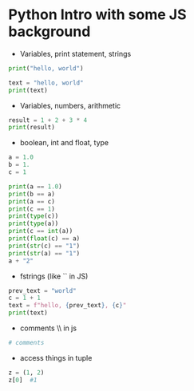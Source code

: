 # Python Intro with some JS background
- Variables, print statement, strings
```python
print("hello, world")
```

```python
text = "hello, world"
print(text)
```

- Variables, numbers, arithmetic
```python
result = 1 + 2 + 3 * 4
print(result)
```

- boolean, int and float, type
```python
a = 1.0
b = 1.
c = 1

print(a == 1.0)
print(b == a)
print(a == c)
print(c == 1)
print(type(c))
print(type(a))
print(c == int(a))
print(float(c) == a)
print(str(c) == "1")
print(str(a) == "1")
a + "2"
```

- fstrings (like \`\` in JS)
```python
prev_text = "world"
c = 1 + 1
text = f"hello, {prev_text}, {c}"
print(text)
```

- comments \\\\ in js
```python
# comments
```

- access things in tuple
```python
z = (1, 2)
z[0]  #1 
```